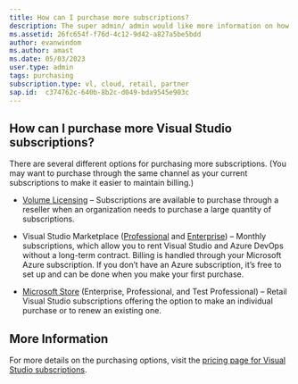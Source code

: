 ```yaml
---
title: How can I purchase more subscriptions?
description: The super admin/ admin would like more information on how to purchase more subscriptions
ms.assetid: 26fc654f-f76d-4c12-9d42-a827a5be5bdd  
author: evanwindom 
ms.author: amast 
ms.date: 05/03/2023 
user.type: admin 
tags: purchasing 
subscription.type: vl, cloud, retail, partner 
sap.id:  c374762c-640b-8b2c-d049-bda9545e903c
---
```


## How can I purchase more Visual Studio subscriptions?

There are several different options for purchasing more subscriptions.  (You may want to purchase through the same channel as your current subscriptions to make it easier to maintain billing.)

* [Volume Licensing](https://www.microsoft.com/licensing/how-to-buy/how-to-buy?rtc=1) – Subscriptions are available to purchase through a reseller when an organization needs to purchase a large quantity of subscriptions. 

* Visual Studio Marketplace ([Professional](https://marketplace.visualstudio.com/items?itemName=ms.vs-professional-monthly) and [Enterprise](https://marketplace.visualstudio.com/items?itemName=ms.vs-enterprise-monthly)) – Monthly subscriptions, which allow you to rent Visual Studio and Azure DevOps without a long-term contract. Billing is handled through your Microsoft Azure subscription. If you don’t have an Azure subscription, it’s free to set up and can be done when you make your first purchase.

* [Microsoft Store](https://www.microsoft.com/store/collections/visualstudio?rtc=1) (Enterprise, Professional, and Test Professional) – Retail Visual Studio subscriptions offering the option to make an individual purchase or to renew an existing one.

## More Information
For more details on the purchasing options, visit the [pricing page for Visual Studio subscriptions](https://visualstudio.microsoft.com/vs/pricing/).